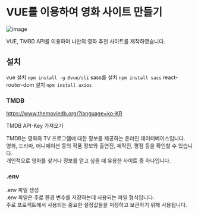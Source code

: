 # VUE를 이용하여 영화 사이트 만들기
![image](https://github.com/uUZINN/movie-project/assets/89904583/372be8c8-9f65-40e0-871d-7fbaabefa027)

VUE, TMBD API를 이용하여 나만의 영화 추천 사이트를 제작하였습니다.

## 설치
vue 설치
`npm install -g @vue/cli`
sass를 설치
`npm install sass`
react-router-dom 설치
`npm install axios`

### TMDB
https://www.themoviedb.org/?language=ko-KR<br>

TMDB API-Key 가져오기<br>

TMDB는 영화와 TV 프로그램에 대한 정보를 제공하는 온라인 데이터베이스입니다. <br>
영화, 드라마, 애니메이션 등의 작품 정보와 출연진, 제작진, 평점 등을 확인할 수 있습니다. <br>
개인적으로 영화를 찾거나 정보를 얻고 싶을 때 유용한 사이트 중 하나입니다.

### .env
.env 파일 생성<br>
.env 파일은 주로 환경 변수를 저장하는데 사용되는 파일 형식입니다. <br>
주로 프로젝트에서 사용되는 중요한 설정값들을 저장하고 보관하기 위해 사용됩니다.
